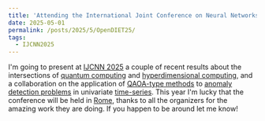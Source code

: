 ```yaml
---
title: 'Attending the International Joint Conference on Neural Networks 2025'
date: 2025-05-01
permalink: /posts/2025/5/OpenDIET25/
tags:
  - IJCNN2025
---
```


I'm going to present at [IJCNN 2025](https://2025.ijcnn.org/) a couple of recent results about the intersections of [quantum computing](https://en.wikipedia.org/wiki/Quantum_computing) and [hyperdimensional computing](https://en.wikipedia.org/wiki/Hyperdimensional_computing), and a collaboration on the application of [QAOA-type methods](https://en.wikipedia.org/wiki/Quantum_optimization_algorithms) to [anomaly detection problems](https://en.wikipedia.org/wiki/Anomaly_detection) in univariate [time-series](https://en.wikipedia.org/wiki/Time_series). This year I'm lucky that the conference will be held in [Rome](https://en.wikipedia.org/wiki/Rome), thanks to all the organizers for the amazing work they are doing. If you happen to be around let me know!

